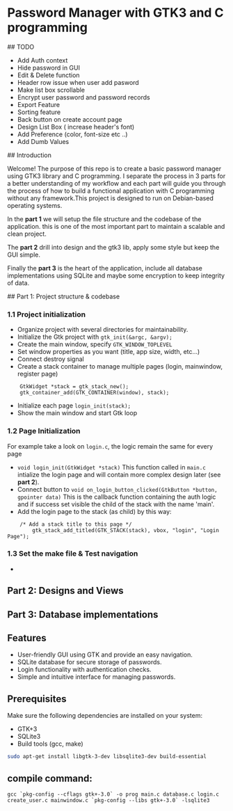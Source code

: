 # Password Manager with GTK3 and C programming

## TODO

- Add Auth context
- Hide password in GUI
- Edit & Delete function
- Header row issue when user add pasword
- Make list box scrollable
- Encrypt user password and password records
- Export Feature
- Sorting feature
- Back button on create account page
- Design List Box ( increase header's font)
- Add Preference (color, font-size etc ..)
- Add Dumb Values


## Introduction

Welcome! The purpose of this repo is to create a basic password manager using GTK3 library and C programming. I separate the process in 3 parts for a better understanding of my workflow and each part will guide you through the process of how to build a functional application with C programming without any framework.This project is designed to run on Debian-based operating systems.

In the **part 1** we will setup the file structure and the codebase of the application. this is one of the most important part to maintain a scalable and clean project. 

The **part 2** drill into design and the gtk3 lib, apply some style but keep the GUI simple.

Finally the **part 3** is the heart of the application, include all database implementations using SQLite and maybe some encryption to keep integrity of data.

## Part 1: Project structure & codebase

### 1.1 Project initialization

- Organize project with several directories for maintainability.
- Initialize the Gtk project with `gtk_init(&argc, &argv); `
- Create the main window, specify `GTK_WINDOW_TOPLEVEL`
- Set window properties as you want (title, app size, width, etc...)
- Connect destroy signal
- Create a stack container to manage multiple pages (login, mainwindow, register page)

```
	GtkWidget *stack = gtk_stack_new();
	gtk_container_add(GTK_CONTAINER(window), stack);
```
- Initialize each page `login_init(stack);`
- Show the main window and start Gtk loop

### 1.2 Page Initialization

For example take a look on `login.c`, the logic remain the same for every page

- `void login_init(GtkWidget *stack)` This function called in `main.c` intialize the login page and will contain more complex design later (see **part 2**).
- Connect button to `void on_login_button_clicked(GtkButton *button, gpointer data)` This is the callback function containing the auth logic and if success set visible the child of the stack with the name 'main'.
- Add the login page to the stack (as child) by this way:
```
	/* Add a stack title to this page */ 
    	gtk_stack_add_titled(GTK_STACK(stack), vbox, "login", "Login Page");
```

### 1.3 Set the make file & Test navigation

- 


## Part 2: Designs and Views 

## Part 3: Database implementations

## Features

- User-friendly GUI using GTK and provide an easy navigation.
- SQLite database for secure storage of passwords.
- Login functionality with authentication checks.
- Simple and intuitive interface for managing passwords.

## Prerequisites

Make sure the following dependencies are installed on your system:

- GTK+3
- SQLite3
- Build tools (gcc, make)

```bash
sudo apt-get install libgtk-3-dev libsqlite3-dev build-essential
```
## compile command: 

```
gcc `pkg-config --cflags gtk+-3.0` -o prog main.c database.c login.c create_user.c mainwindow.c `pkg-config --libs gtk+-3.0` -lsqlite3
```
	
